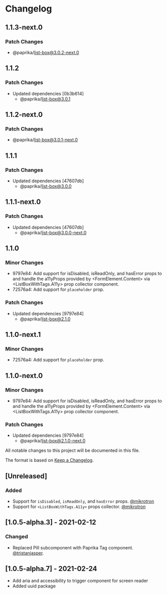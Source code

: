 # Changelog

## 1.1.3-next.0

### Patch Changes

- @paprika/list-box@3.0.2-next.0

## 1.1.2

### Patch Changes

- Updated dependencies [0b3b614]
  - @paprika/list-box@3.0.1

## 1.1.2-next.0

### Patch Changes

- @paprika/list-box@3.0.1-next.0

## 1.1.1

### Patch Changes

- Updated dependencies [47607db]
  - @paprika/list-box@3.0.0

## 1.1.1-next.0

### Patch Changes

- Updated dependencies [47607db]
  - @paprika/list-box@3.0.0-next.0

## 1.1.0

### Minor Changes

- 9797e84: Add support for isDisabled, isReadOnly, and hasError props to <ListBoxWithTags> and handle the a11yProps provided by <FormElement.Content> via <ListBoxWithTags.A11y> prop collector component.
- 72576a4: Add support for `placeholder` prop.

### Patch Changes

- Updated dependencies [9797e84]
  - @paprika/list-box@2.1.0

## 1.1.0-next.1

### Minor Changes

- 72576a4: Add support for `placeholder` prop.

## 1.1.0-next.0

### Minor Changes

- 9797e84: Add support for isDisabled, isReadOnly, and hasError props to <ListBoxWithTags> and handle the a11yProps provided by <FormElement.Content> via <ListBoxWithTags.A11y> prop collector component.

### Patch Changes

- Updated dependencies [9797e84]
  - @paprika/list-box@2.1.0-next.0

All notable changes to this project will be documented in this file.

The format is based on [Keep a Changelog](https://keepachangelog.com/en/1.0.0/).

## [Unreleased]

### Added

- Support for `isDisabled`, `isReadOnly`, and `hasError` props. [@mikrotron](https://github.com/mikrotron)
- Support for `<ListBoxWithTags.A11y>` props collector. [@mikrotron](https://github.com/mikrotron)

## [1.0.5-alpha.3] - 2021-02-12

### Changed

- Replaced Pill subcomponent with Paprika Tag component. [@tristanjasper](https://github.com/tristanjasper).

## [1.0.5-alpha.7] - 2021-02-24

- Add aria and accessibility to trigger component for screen reader
- Added uuid package
